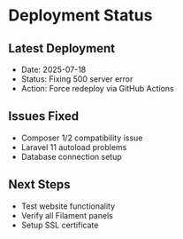 # Deployment Status

## Latest Deployment
- Date: 2025-07-18
- Status: Fixing 500 server error
- Action: Force redeploy via GitHub Actions

## Issues Fixed
- Composer 1/2 compatibility issue
- Laravel 11 autoload problems
- Database connection setup

## Next Steps
- Test website functionality
- Verify all Filament panels
- Setup SSL certificate
